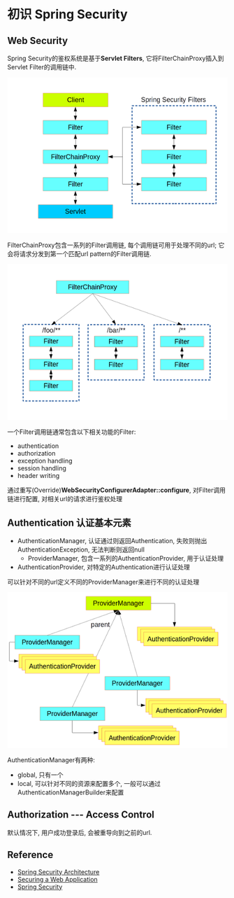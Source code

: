 # 初识 Spring Security

## Web Security

Spring Security的鉴权系统是基于**Servlet Filters**,
它将FilterChainProxy插入到Servlet Filter的调用链中.

![](img/security-filters.png)

FilterChainProxy包含一系列的Filter调用链, 每个调用链可用于处理不同的url;
它会将请求分发到第一个匹配url pattern的Filter调用链.

![](img/security-filters-dispatch.png)

一个Filter调用链通常包含以下相关功能的Filter:

- authentication
- authorization
- exception handling
- session handling
- header writing

通过重写(Override)**WebSecurityConfigurerAdapter::configure**,
对Filter调用链进行配置, 对相关url的请求进行鉴权处理


## Authentication 认证基本元素

- AuthenticationManager, 认证通过则返回Authentication, 失败则抛出AuthenticationException, 无法判断则返回null
  + ProviderManager, 包含一系列的AuthenticationProvider, 用于认证处理
- AuthenticationProvider, 对特定的Authentication进行认证处理

可以针对不同的url定义不同的ProviderManager来进行不同的认证处理

![](./img/authentication.png)

AuthenticationManager有两种:

- global, 只有一个
- local, 可以针对不同的资源来配置多个, 一般可以通过AuthenticationManagerBuilder来配置


## Authorization --- Access Control




默认情况下, 用户成功登录后, 会被重导向到之前的url.

## Reference

- [Spring Security Architecture](https://spring.io/guides/topicals/spring-security-architecture/)
- [Securing a Web Application](https://spring.io/guides/gs/securing-web/)
- [Spring Security](https://spring.io/projects/spring-security)